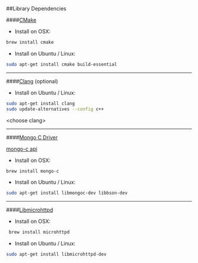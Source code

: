 ##Library Dependencies

####[CMake](https://cmake.org/)
* Install on OSX:
```bash
brew install cmake
```

* Install on Ubuntu / Linux:
```bash
sudo apt-get install cmake build-essential
```

***

####[Clang](http://clang.llvm.org/) (optional)  
* Install on Ubuntu / Linux:
```bash
sudo apt-get install clang  
sudo update-alternatives --config c++
```
\<choose clang\>

***

####[Mongo C Driver](https://github.com/mongodb/mongo-c-driver)

[mongo-c api](http://api.mongodb.com/c/current/)

* Install on OSX:  
```bash
brew install mongo-c
```

* Install on Ubuntu / Linux:  
```bash
sudo apt-get install libmongoc-dev libbson-dev
```

***

####[Libmicrohttpd](https://www.gnu.org/software/libmicrohttpd/)

* Install on OSX:  
```bash
 brew install microhttpd
 ```

* Install on Ubuntu / Linux:  
```bash
sudo apt-get install libmicrohttpd-dev
```